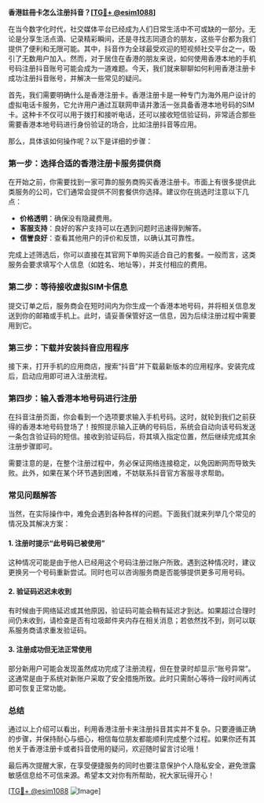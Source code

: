 **香港註冊卡怎么注册抖音？[[TG💪+ @esim1088](https://t.me/s/esim1088)]**

在当今数字化时代，社交媒体平台已经成为人们日常生活中不可或缺的一部分。无论是分享生活点滴、记录精彩瞬间，还是寻找志同道合的朋友，这些平台都为我们提供了便利和无限可能。其中，抖音作为全球最受欢迎的短视频社交平台之一，吸引了无数用户加入。然而，对于居住在香港的朋友来说，如何使用香港本地的手机号码注册抖音账号可能会成为一道难题。今天，我们就来聊聊如何利用香港注册卡成功注册抖音账号，并解决一些常见的疑问。

首先，我们需要明确什么是香港注册卡。香港注册卡是一种专门为海外用户设计的虚拟电话卡服务，它允许用户通过互联网申请并激活一张具备香港本地号码的SIM卡。这种卡不仅可以用于拨打和接听电话，还可以接收短信验证码，非常适合那些需要香港本地号码进行身份验证的场合，比如注册抖音等应用。

那么，具体该如何操作呢？以下是详细的步骤：

### 第一步：选择合适的香港注册卡服务提供商

在开始之前，你需要找到一家可靠的服务商购买香港注册卡。市面上有很多提供此类服务的公司，它们通常会提供不同套餐供你选择。建议你在挑选时注意以下几点：
- **价格透明**：确保没有隐藏费用。
- **客服支持**：良好的客户支持可以在遇到问题时迅速得到解答。
- **信誉良好**：查看其他用户的评价和反馈，以确认其可靠性。

完成上述筛选后，你可以直接在其官网下单购买适合自己的套餐。一般而言，这类服务会要求填写个人信息（如姓名、地址等），并支付相应的费用。

### 第二步：等待接收虚拟SIM卡信息

提交订单之后，服务商会在短时间内为你生成一个香港本地号码，并将相关信息发送到你的邮箱或手机上。此时，请妥善保管好这一信息，因为后续注册过程中需要用到它。

### 第三步：下载并安装抖音应用程序

接下来，打开手机的应用商店，搜索“抖音”并下载最新版本的应用程序。安装完成后，启动应用即可进入注册流程。

### 第四步：输入香港本地号码进行注册

在抖音注册页面，你会看到一个选项要求输入手机号码。这时，就轮到我们之前获得的香港本地号码登场了！按照提示输入正确的号码后，系统会自动向该号码发送一条包含验证码的短信。接收到验证码后，将其填入指定位置，然后继续完成其余注册步骤即可。

需要注意的是，在整个注册过程中，务必保证网络连接稳定，以免因断网而导致失败。此外，如果在某个环节遇到困难，不妨联系抖音官方客服寻求帮助。

### 常见问题解答

当然，在实际操作中，难免会遇到各种各样的问题。下面我们就来列举几个常见的情况及其解决方案：

#### 1. 注册时提示“此号码已被使用”
这种情况可能是由于他人已经用这个号码注册过账户所致。遇到这种情况时，建议更换另一个号码重新尝试。同时也可以咨询服务商是否能够提供更多可用号码。

#### 2. 验证码迟迟未收到
有时候由于网络延迟或其他原因，验证码可能会稍有延迟才到达。如果超过合理时间仍未收到，请检查是否有垃圾邮件夹内存在相关消息；若依然找不到，则可以联系服务商请求重发验证码。

#### 3. 注册成功但无法正常使用
部分新用户可能会发现虽然成功完成了注册流程，但在登录时却显示“账号异常”。这通常是由于系统对新账户采取了安全措施所致。此时只需耐心等待一段时间再试即可恢复正常功能。

### 总结

通过以上介绍可以看出，利用香港注册卡来注册抖音其实并不复杂。只要遵循正确的步骤，并保持耐心与细心，相信每位朋友都能顺利完成整个过程。如果你还有其他关于香港注册卡或者抖音使用的疑问，欢迎随时留言讨论哦！

最后再次提醒大家，在享受便捷服务的同时也要注意保护个人隐私安全，避免泄露敏感信息给不可信来源。希望本文对你有所帮助，祝大家玩得开心！

[[TG💪+ @esim1088](https://t.me/s/esim1088) ![Image](https://i.postimg.cc/4NQfJmqS/Snipaste-2025-05-13-00-14-12.png)]